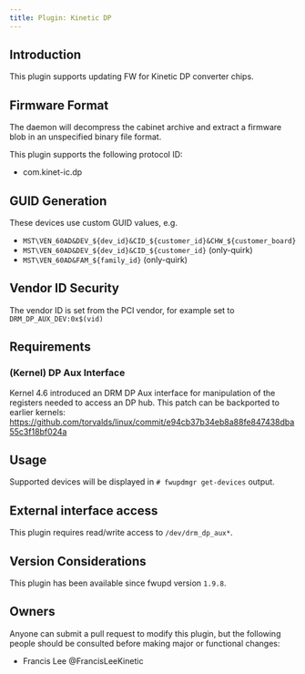 ```yaml
---
title: Plugin: Kinetic DP
---
```


## Introduction

This plugin supports updating FW for Kinetic DP converter chips.

## Firmware Format

The daemon will decompress the cabinet archive and extract a firmware blob in
an unspecified binary file format.

This plugin supports the following protocol ID:

* com.kinet-ic.dp

## GUID Generation

These devices use custom GUID values, e.g.

* `MST\VEN_60AD&DEV_${dev_id}&CID_${customer_id}&CHW_${customer_board}`
* `MST\VEN_60AD&DEV_${dev_id}&CID_${customer_id}` (only-quirk)
* `MST\VEN_60AD&FAM_${family_id}` (only-quirk)

## Vendor ID Security

The vendor ID is set from the PCI vendor, for example set to `DRM_DP_AUX_DEV:0x$(vid)`

## Requirements

### (Kernel) DP Aux Interface

Kernel 4.6 introduced an DRM DP Aux interface for manipulation of the registers
needed to access an DP hub.
This patch can be backported to earlier kernels:
<https://github.com/torvalds/linux/commit/e94cb37b34eb8a88fe847438dba55c3f18bf024a>

## Usage

Supported devices will be displayed in `# fwupdmgr get-devices` output.

## External interface access

This plugin requires read/write access to `/dev/drm_dp_aux*`.

## Version Considerations

This plugin has been available since fwupd version `1.9.8`.

## Owners

Anyone can submit a pull request to modify this plugin, but the following people should be
consulted before making major or functional changes:

* Francis Lee @FrancisLeeKinetic
